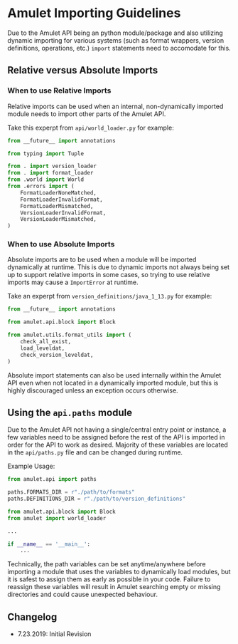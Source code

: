 # Amulet Importing Guidelines

Due to the Amulet API being an python module/package and also utilizing dynamic importing for various systems (such as format wrappers, 
version definitions, operations, etc.) `import` statements need to accomodate for this.

## Relative versus Absolute Imports

### When to use Relative Imports
Relative imports can be used when an internal, non-dynamically imported module needs to import other parts of the Amulet API. 

Take this experpt from `api/world_loader.py` for example:
```python
from __future__ import annotations

from typing import Tuple

from . import version_loader
from . import format_loader
from .world import World
from .errors import (
    FormatLoaderNoneMatched,
    FormatLoaderInvalidFormat,
    FormatLoaderMismatched,
    VersionLoaderInvalidFormat,
    VersionLoaderMismatched,
)
```

### When to use Absolute Imports
Absolute imports are to be used when a module will be imported dynamically at runtime. This is due to dynamic imports not always being set up to support relative imports in some cases, so trying to use relative imports may cause a `ImportError` at runtime.

Take an experpt from `version_definitions/java_1_13.py` for example:
```python
from __future__ import annotations

from amulet.api.block import Block

from amulet.utils.format_utils import (
    check_all_exist,
    load_leveldat,
    check_version_leveldat,
)
```

Absolute import statements can also be used internally within the Amulet API even when not located in a dynamically imported module, but this is highly discouraged unless an exception occurs otherwise.

## Using the `api.paths` module
Due to the Amulet API not having a single/central entry point or instance, a few variables need to be assigned before the rest of the API is imported in order for the API to work as desired. Majority of these variables are located in the `api/paths.py` file and can be changed during runtime. 

Example Usage:
```python
from amulet.api import paths

paths.FORMATS_DIR = r"./path/to/formats"
paths.DEFINITIONS_DIR = r"./path/to/version_definitions"

from amulet.api.block import Block
from amulet import world_loader

...

if __name__ == '__main__':
    ...
```

Technically, the path variables can be set anytime/anywhere before importing a module that uses the variables to dynamically load modules, but it is safest to assign them as early as possible in your code. Failure to reassign these variables will result in Amulet searching empty or missing directories and could cause unexpected behaviour.

## Changelog
- 7.23.2019: Initial Revision
